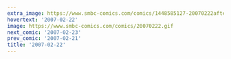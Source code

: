 ```yaml
---
extra_image: https://www.smbc-comics.com/comics/1448585127-20070222after.png
hovertext: '2007-02-22'
image: https://www.smbc-comics.com/comics/20070222.gif
next_comic: '2007-02-23'
prev_comic: '2007-02-21'
title: '2007-02-22'
---
```


